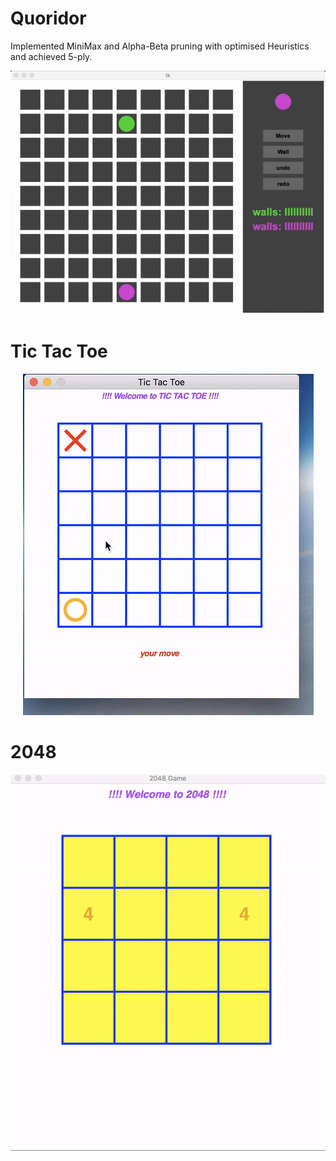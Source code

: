# Quoridor
Implemented MiniMax and Alpha-Beta pruning with optimised Heuristics and achieved 5-ply.

<p align="center">
<img src="GIFs/Quoridor.gif">
</p>

# Tic Tac Toe
<p align="center">
<img src="GIFs/Tic_Tac_Toe.gif">
</p>

# 2048
<p align="center">
<img src="GIFs/2048.gif">
</p>
